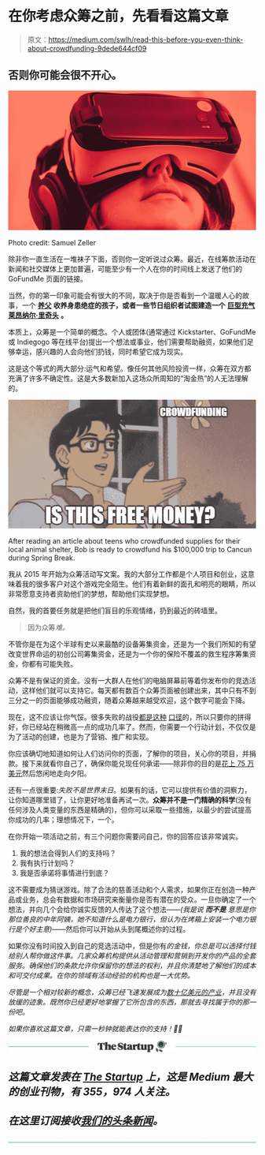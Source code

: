 # 在你考虑众筹之前，先看看这篇文章

> 原文：<https://medium.com/swlh/read-this-before-you-even-think-about-crowdfunding-9dede644cf09>

## 否则你可能会很不开心。

![](img/c65951d6c2b64441752793970f7e1568.png)

Photo credit: Samuel Zeller

除非你一直生活在一堆袜子下面，否则你一定听说过众筹。最近，在线筹款活动在新闻和社交媒体上更加普遍，可能至少有一个人在你的时间线上发送了他们的 GoFundMe 页面的链接。

当然，你的第一印象可能会有很大的不同，取决于你是否看到一个温暖人心的故事，一个 [**养父**](https://www.gofundme.com/bzeek) **收养身患绝症的孩子，或者一些节日组织者试图建造一个** [**巨型充气莱昂纳尔·里奇头**](https://www.kickstarter.com/projects/daveglass/lionel-richies-head-bestival-2013) **。**

本质上，众筹是一个简单的概念。个人或团体(通常通过 Kickstarter、GoFundMe 或 Indiegogo 等在线平台)提出一个想法或事业，他们需要帮助融资，如果他们足够幸运，感兴趣的人会向他们扔钱，同时希望它成为现实。

这是这个等式的两大部分:运气和希望。像任何其他风险投资一样，众筹在双方都充满了许多不确定性。这是大多数新加入这场众所周知的“淘金热”的人无法理解的。

![](img/f20429dad958adaa45383012d20ea8c0.png)

After reading an article about teens who crowdfunded supplies for their local animal shelter, Bob is ready to crowdfund his $100,000 trip to Cancun during Spring Break.

我从 2015 年开始为众筹活动写文案。我的大部分工作都是个人项目和创业，这意味着我的很多客户对这个游戏完全陌生。他们有着新鲜的面孔和明亮的眼睛，所以非常愿意支持者资助他们的梦想，帮助他们实现梦想。

自然，我的首要任务就是把他们盲目的乐观情绪，扔到最近的砖墙里。

> 因为众筹*难。*

不管你是在为这个半球有史以来最酷的设备筹集资金，还是为一个我们所知的有望改变世界命运的初创公司筹集资金，还是为一个你的保险不覆盖的救生程序筹集资金，你都有可能失败。

众筹不是有保证的资金。没有一大群人在他们的电脑屏幕前等着你发布你的竞选活动，这样他们就可以支持它。每天都有数百个众筹页面被创建出来，其中只有不到三分之一的页面能够成功融资，随着众筹越来越受欢迎，这个数字可能会下降。

现在，这不应该让你气馁。很多失败的战役[都是](https://www.gofundme.com/artistmusician)[这种](https://www.gofundme.com/whipping-ass-in-europe) [口径](https://www.kickstarter.com/projects/800612063/twerk-island-a-real-contest-movie)的，所以只要你的拼得好，你已经站在稍微高一点的成功几率了。然而，你需要一个行动计划，不仅仅是为了活动的创建，也是为了营销、推广和实现。

你应该确切地知道如何让人们访问你的页面，了解你的项目，关心你的项目，并捐款。接下来就看你自己了，确保你能兑现任何承诺——除非你的目的是[花上 75 万美元](http://crowdtoolz.com/sorry-ibackpack-backers-you-got-scammed/)然后悠闲地走向夕阳。

还有一点很重要:*失败不是世界末日*。如果有的话，它可以提供有价值的洞察力，让你知道哪里错了，让你更好地准备再试一次。**众筹并不是一门精确的科学**(没有任何涉及人类变量的东西是精确的)，但你可以采取一些措施，以最少的尝试提高你成功的几率；理想情况下，一个。

在你开始一项活动之前，有三个问题你需要问自己，你的回答应该非常诚实。

1.  我的想法会得到人们的支持吗？
2.  我有执行计划吗？
3.  我是否承诺将事情进行到底？

这不需要成为猜谜游戏。除了合法的慈善活动和个人需求，如果你正在创造一种产品或业务，总会有数据和市场研究来衡量你是否有潜在的受众。一旦你确定了一个想法，并向几个会给你诚实反馈的人传达了这个想法——*(我是说* ***而不是*** *意思是你那位善良的中年阿姨，她不知道什么是电力银行，但认为在烤箱上安装一个电力银行是个好主意)*——然后你可以开始从头到尾概述你的过程。

如果你没有时间投入到自己的竞选活动中，但是你有*的金钱，你总是可以选择付钱给别人帮你做这件事。几家众筹机构提供从活动管理和营销到开发你的产品的全套服务。确保他们的条款允许你保留你的想法的权利，并且你清楚地了解他们的成本和可交付成果。在你的领域有活动经验的机构也是一大优势。*

*尽管是一个相对较新的概念，众筹已经飞速发展成为[数十亿美元的产业](https://www.statista.com/topics/1283/crowdfunding/)，并且没有放缓的迹象。既然你已经更好地掌握了它所包含的东西，那就去寻找属于你的那一份吧。*

*如果你喜欢这篇文章，只需一秒钟就能表达你的支持！👏🏻*

*[![](img/308a8d84fb9b2fab43d66c117fcc4bb4.png)](https://medium.com/swlh)*

## *这篇文章发表在 [The Startup](https://medium.com/swlh) 上，这是 Medium 最大的创业刊物，有 355，974 人关注。*

## *在这里订阅接收[我们的头条新闻](http://growthsupply.com/the-startup-newsletter/)。*

*[![](img/b0164736ea17a63403e660de5dedf91a.png)](https://medium.com/swlh)*